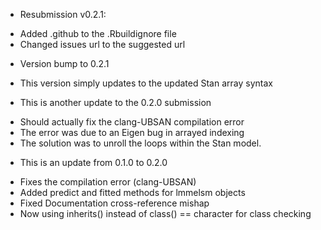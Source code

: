 * Resubmission v0.2.1:
- Added .github to the .Rbuildignore file
- Changed issues url to the suggested url

* Version bump to 0.2.1
- This version simply updates to the updated Stan array syntax

* This is another update to the 0.2.0 submission
- Should actually fix the clang-UBSAN compilation error
- The error was due to an Eigen bug in arrayed indexing
- The solution was to unroll the loops within the Stan model.

* This is an update from 0.1.0 to 0.2.0

- Fixes the compilation error (clang-UBSAN)
- Added predict and fitted methods for lmmelsm objects
- Fixed Documentation cross-reference mishap
- Now using inherits() instead of class() == character for class checking
